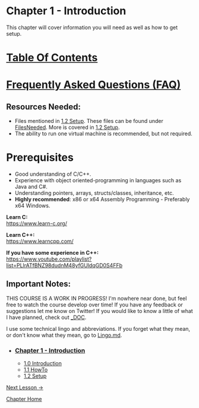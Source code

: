 # Chapter 1 - Introduction
This chapter will cover information you will need as well as how to get setup.

# [Table Of Contents](../TableOfContents.md)

# [Frequently Asked Questions (FAQ)](../FAQ.md)

## Resources Needed:
* Files mentioned in [1.2 Setup](1.2%20Setup.md). These files can be found under [FilesNeeded](../FilesNeeded). More is covered in [1.2 Setup](1.2%20Setup.md).
* The ability to run one virtual machine is recommended, but not required.

# Prerequisites
* Good understanding of C/C++.
* Experience with object oriented-programming in languages such as Java and C#.
* Understanding pointers, arrays, structs/classes, inheritance, etc.
* **Highly recommended**: x86 or x64 Assembly Programming - Preferably x64 Windows.

**Learn C:**  
https://www.learn-c.org/

**Learn C++:**  
https://www.learncpp.com/  

**If you have some experience in C++:**  
https://www.youtube.com/playlist?list=PLlrATfBNZ98dudnM48yfGUldqGD0S4FFb

## Important Notes:

THIS COURSE IS A WORK IN PROGRESS! I'm nowhere near done, but feel free to watch the course develop over time! If you have any feedback or suggestions let me know on Twitter! If you would like to know a little of what I have planned, check out [_DOC](../_DOC).

I use some technical lingo and abbreviations. If you forget what they mean, or don't know what they mean, go to [Lingo.md](../Lingo.md).

* ### [Chapter 1 - Introduction](1.0%20Introduction.md)
    * [1.0 Introduction](1.0%20Introduction.md)
    * [1.1 HowTo](1.1%20HowTo.md)
    * [1.2 Setup](1.2%20Setup.md)

[Next Lesson ->](1.1%20HowTo.md)  

[Chapter Home](1.0%20Introduction.md)  
